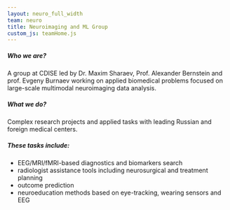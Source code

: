 ```yaml
---
layout: neuro_full_width
team: neuro
title: Neuroimaging and ML Group
custom_js: teamHome.js
---
```


##### Who we are?

A group at CDISE led by Dr. Maxim Sharaev, Prof. Alexander Bernstein and prof. Evgeny Burnaev working on applied biomedical problems focused on large-scale multimodal neuroimaging data analysis.

##### What we do?

Complex research projects and applied tasks with leading Russian and foreign medical centers.

##### These tasks include:

* EEG/MRI/fMRI-based diagnostics and biomarkers search 
* radiologist assistance tools including neurosurgical and treatment planning
* outcome prediction
* neuroeducation methods based on eye-tracking, wearing sensors and EEG
